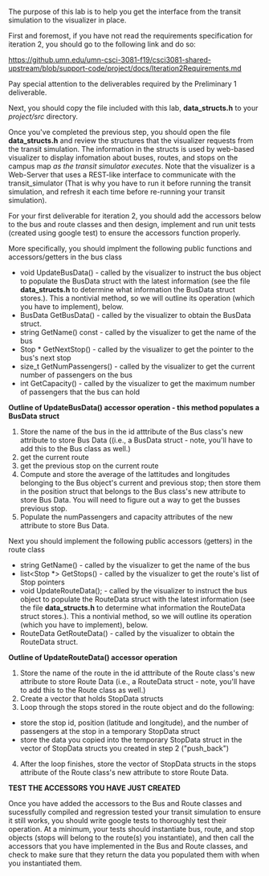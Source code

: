 The purpose of this lab is to help you get the interface from the transit simulation to the visualizer in place. 

First and foremost, if you have not read the requirements specification for iteration 2, you should go to the following link and do so:

https://github.umn.edu/umn-csci-3081-f19/csci3081-shared-upstream/blob/support-code/project/docs/Iteration2Requirements.md

Pay special attention to the deliverables required by the Preliminary 1 deliverable. 

Next, you should copy the file included with this lab, **data_structs.h** to your _project/src_ directory.

Once you've completed the previous step,  you should open the file **data_structs.h** and review the structures that the visualizer requests from the transit simulation. The information in the structs is used by web-based visualizer to display infomation about buses, routes, and stops on the campus map _as the transit simulator executes_.  Note that the visualizer is a Web-Server that uses a REST-like interface to communicate with the transit_simulator (That is why you have to run it before running the transit simulation, and refresh it each time before  re-running your transit simulation). 

For your first deliverable for iteration 2, you should add the accessors below to the bus and route classes and then design, implement 
and run unit tests (created using google test) to ensure the accessors function properly.

More specifically, you should implment the following public functions and accessors/getters in the bus class

  * void UpdateBusData()  - called by the visualizer to instruct the bus object to populate the BusData struct with the latest information (see the file **data_structs.h** to determine what information the BusData struct stores.). This a nontivial method, so we will outline its operation (which you have to implement), below.
  * BusData GetBusData() - called by the visualizer to obtain the BusData struct.
  * string GetName() const - called by the visualizer to get the name of the bus 
  * Stop * GetNextStop() - called by the visualizer to get the pointer to the bus's next stop
  * size_t GetNumPassengers() - called by the visualizer to get the current number of passengers on the bus
  * int GetCapacity() - called by the visualizer to get the maximum number of passengers that the bus can hold
  
**Outline of UpdateBusData() accessor operation - this method populates a BusData struct**
  1. Store the name of the bus in the id atttribute of the Bus class's new attribute to store Bus Data ((i.e., a BusData struct - note, you'll have to add this to the Bus class as well.)
  2. get the current route
  3. get the previous stop on the current route
  4. Compute and store the average of the lattitudes and longitudes belonging to the Bus object's current and previous stop; then store them in the position struct that belongs to the Bus class's new attribute to store Bus Data. You will need to figure out a way to get the busses previous stop.
  5. Populate the numPassengers and capacity attributes of the new attribute to store Bus Data.
 
Next you should implement the following public accessors (getters) in the route class

  * string GetName() - called by the visualizer to get the name of the bus
  * list<Stop \*> GetStops() - called by the visualizer to get the route's list of Stop pointers
  * void UpdateRouteData(); -   called by the visualizer to instruct the bus object to populate the RouteData struct with the latest information (see the file **data_structs.h** to determine what information the RouteData struct stores.). This a nontivial method, so we will outline its operation (which you have to implement), below. 
  * RouteData GetRouteData() - called by the visualizer to obtain the RouteData struct.
  
 **Outline of UpdateRouteData() accessor operation**
 
  1. Store the name of the route in the id atttribute of the Route class's new attribute to store Route Data (i.e., a RouteData struct - note, you'll have to add this to the Route class as well.)
  2. Create a vector that holds StopData structs
  3. Loop through the stops stored in the route object and do the following:
  - store the stop id, position (latitude and longitude), and the number of passengers at the stop in a temporary StopData struct
  - store the data you copied into the temporary StopData struct in the vector of StopData structs you created in step 2 ("push_back")
  4. After the loop finishes, store the vector of StopData structs in the stops attribute of the Route class's new attribute to store Route Data.
    
**TEST THE ACCESSORS YOU HAVE JUST CREATED**

Once you have added the accessors to the Bus and Route classes and sucessfully compiled and regression tested your transit simulation to ensure it still works, you should write google tests to thoroughly test their operation. At a minimum, your tests should instantiate bus, route, and stop objects (stops will belong to the route(s) you instantiate), and then call the accessors that you have implemented in the Bus and Route classes, and check to make sure that they return the data you populated them with when you instantiated them. 
